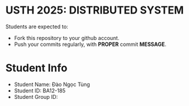 USTH 2025: DISTRIBUTED SYSTEM
=====================================================

Students are expected to:
* Fork this repository to your github account.
* Push your commits regularly, with **PROPER** commit **MESSAGE**.


Student Info
=========================

* Student Name: Đào Ngọc Tùng
* Student ID: BA12-185
* Student Group ID: 
